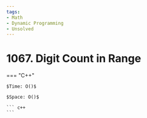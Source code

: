 ```yaml
---
tags:
- Math
- Dynamic Programming
- Unsolved
---
```



# 1067. Digit Count in Range

=== "C++"

    $Time: O()$

    $Space: O()$

    ``` c++
    ```